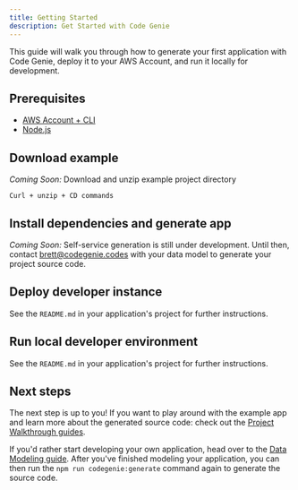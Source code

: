 ```yaml
---
title: Getting Started
description: Get Started with Code Genie
---
```


This guide will walk you through how to generate your first application with Code Genie, deploy it to your AWS Account, and run it locally for development.

## Prerequisites

- [AWS Account + CLI](https://docs.aws.amazon.com/polly/latest/dg/setup-aws-cli.html)
- [Node.js](https://nodejs.org/en/learn/getting-started/how-to-install-nodejs)

## Download example

*Coming Soon:* Download and unzip example project directory

```
Curl + unzip + CD commands
```

## Install dependencies and generate app

*Coming Soon:* Self-service generation is still under development. Until then, contact brett@codegenie.codes with your data model to generate your project source code.

<!-- ```
npm i
npm run codegenie:generate
``` -->

## Deploy developer instance

See the `README.md` in your application's project for further instructions.

<!-- ```
npm run codegenie:setup
``` -->

## Run local developer environment

See the `README.md` in your application's project for further instructions.

<!-- ```
npm run start:api
```

```
npm run start:ui:offline
``` -->

## Next steps

The next step is up to you! If you want to play around with the example app and learn more about the generated source code: check out the [Project Walkthrough guides](../project-walkthrough/overview.mdx).

If you'd rather start developing your own application, head over to the [Data Modeling guide](./data-modeling.md). After you've finished modeling your application, you can then run the `npm run codegenie:generate` command again to generate the source code.
